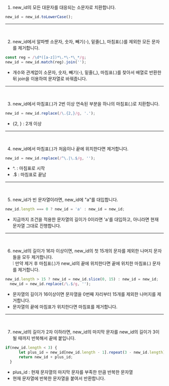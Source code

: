 1. new_id의 모든 대문자를 대응되는 소문자로 치환합니다.

```js
new_id = new_id.toLowerCase();
```
---

<br />

2. new_id에서 알파벳 소문자, 숫자, 빼기(-), 밑줄(_), 마침표(.)를 제외한 모든 문자를 제거합니다.
```js
const reg = /\d*([a-z])*\.*\-*\_*/g;
new_id = new_id.match(reg).join('');
```
- 개수와 관계없이 소문자, 숫자, 빼기(-), 밑줄(_), 마침표(.)를 찾아서 배열로 반환한 뒤 join을 이용하여 문자열로 바꿔줍니다.
---

<br />

3. new_id에서 마침표(.)가 2번 이상 연속된 부분을 하나의 마침표(.)로 치환합니다.
```js
new_id = new_id.replace(/\.{2,}/g, '.');
```
- {2, } : 2개 이상
---

<br />

4. new_id에서 마침표(.)가 처음이나 끝에 위치한다면 제거합니다.
```js
new_id = new_id.replace(/^\.|\.$/g, '');
```
- ^\. : 마침표로 시작
- \.$ : 마침표로 끝남
---

<br />

5. new_id가 빈 문자열이라면, new_id에 "a"를 대입합니다.
```js
new_id.length === 0 ? new_id = 'a' : new_id = new_id;
```
- 지금까지 조건을 적용한 문자열의 길이가 0이라면 'a'를 대입하고, 아니라면 현재 문자열 그대로 진행합니다.
---

<br />

6. new_id의 길이가 16자 이상이면, new_id의 첫 15개의 문자를 제외한 나머지 문자들을 모두 제거합니다. <br />
❕ 만약 제거 후 마침표(.)가 new_id의 끝에 위치한다면 끝에 위치한 마침표(.) 문자를 제거합니다.
```js
new_id.length > 15 ? new_id = new_id.slice(0, 15) : new_id = new_id;
  new_id = new_id.replace(/\.$/g, '');
```
- 문자열의 길이가 16이상이면 문자열을 0번째 자리부터 15개를 제외한 나머지를 제거합니다.
- 문자열의 끝에 마침표가 위치한다면 마침표를 제거합니다.
---

<br />

7. new_id의 길이가 2자 이하라면, new_id의 마지막 문자를 new_id의 길이가 3이 될 때까지 반복해서 끝에 붙입니다.
```js
if(new_id.length < 3) {
      let plus_id = new_id[new_id.length - 1].repeat(3 - new_id.length);
      return new_id + plus_id;
  }
```
- plus_id : 현재 문자열의 마지막 문자를 부족한 만큼 반복한 문자열
- 현재 문자열에 반복한 문자열을 붙여서 반환합니다.